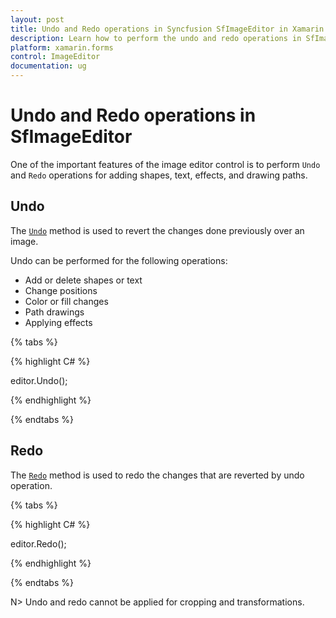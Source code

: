 ```yaml
---
layout: post
title: Undo and Redo operations in Syncfusion SfImageEditor in Xamarin.Forms
description: Learn how to perform the undo and redo operations in SfImageEditor control for Xamarin.Forms platform
platform: xamarin.forms
control: ImageEditor
documentation: ug
---
```


# Undo and Redo operations in SfImageEditor

One of the important features of the image editor control is to perform `Undo` and `Redo` operations for adding shapes, text, effects, and drawing paths. 

## Undo

The [`Undo`](https://help.syncfusion.com/cr/xamarin/Syncfusion.SfImageEditor.XForms.SfImageEditor.html#Syncfusion_SfImageEditor_XForms_SfImageEditor_Undo) method is used to revert the changes done previously over an image.

Undo can be performed for the following operations:

* Add or delete shapes or text
* Change positions
* Color or fill changes
* Path drawings
* Applying effects

{% tabs %}

{% highlight C# %}

editor.Undo();

{% endhighlight %}

{% endtabs %}

## Redo

The [`Redo`](https://help.syncfusion.com/cr/xamarin/Syncfusion.SfImageEditor.XForms.SfImageEditor.html#Syncfusion_SfImageEditor_XForms_SfImageEditor_Redo) method is used to redo the changes that are reverted by undo operation.

{% tabs %}

{% highlight C# %}

editor.Redo();

{% endhighlight %}

{% endtabs %}

N> Undo and redo cannot be applied for cropping and transformations.

